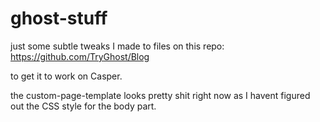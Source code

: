 # ghost-stuff
just some subtle tweaks I made to files on this repo: https://github.com/TryGhost/Blog 

to get it to work on Casper. 

the custom-page-template looks pretty shit right now as I havent figured out the CSS style for the body part.
